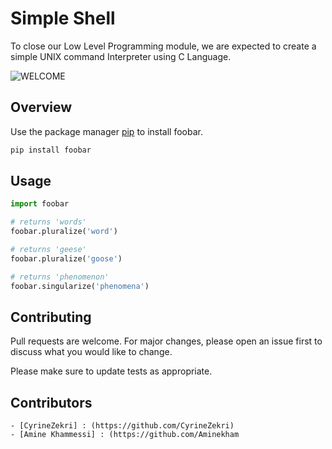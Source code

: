 # Simple Shell 

To close our Low Level Programming module, we are expected to create a simple UNIX command Interpreter using C Language.


![WELCOME](https://i.pinimg.com/originals/9d/b9/71/9db9712c704dfba57ad2737bcf0de8a3.gif)

## Overview 

Use the package manager [pip](https://pip.pypa.io/en/stable/) to install foobar.

```bash
pip install foobar
```

## Usage

```python
import foobar

# returns 'words'
foobar.pluralize('word')

# returns 'geese'
foobar.pluralize('goose')

# returns 'phenomenon'
foobar.singularize('phenomena')
```

## Contributing

Pull requests are welcome. For major changes, please open an issue first
to discuss what you would like to change.

Please make sure to update tests as appropriate.

## Contributors 
    - [CyrineZekri] : (https://github.com/CyrineZekri)
    - [Amine Khammessi] : (https://github.com/Aminekham